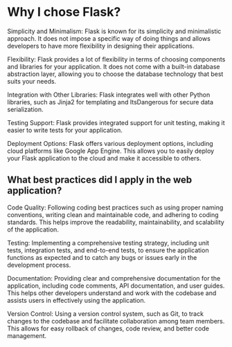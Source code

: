 # Why I chose Flask?

Simplicity and Minimalism: Flask is known for its simplicity and minimalistic approach. It does not impose a specific way of doing things and allows developers to have more flexibility in designing their applications.

Flexibility: Flask provides a lot of flexibility in terms of choosing components and libraries for your application. It does not come with a built-in database abstraction layer, allowing you to choose the database technology that best suits your needs.

Integration with Other Libraries: Flask integrates well with other Python libraries, such as Jinja2 for templating and ItsDangerous for secure data serialization.

Testing Support: Flask provides integrated support for unit testing, making it easier to write tests for your application.

Deployment Options: Flask offers various deployment options, including cloud platforms like Google App Engine. This allows you to easily deploy your Flask application to the cloud and make it accessible to others.

## What best practices did I apply in the web application?

Code Quality: Following coding best practices such as using proper naming conventions, writing clean and maintainable code, and adhering to coding standards. This helps improve the readability, maintainability, and scalability of the application.

Testing: Implementing a comprehensive testing strategy, including unit tests, integration tests, and end-to-end tests, to ensure the application functions as expected and to catch any bugs or issues early in the development process.

Documentation: Providing clear and comprehensive documentation for the application, including code comments, API documentation, and user guides. This helps other developers understand and work with the codebase and assists users in effectively using the application.

Version Control: Using a version control system, such as Git, to track changes to the codebase and facilitate collaboration among team members. This allows for easy rollback of changes, code review, and better code management.
